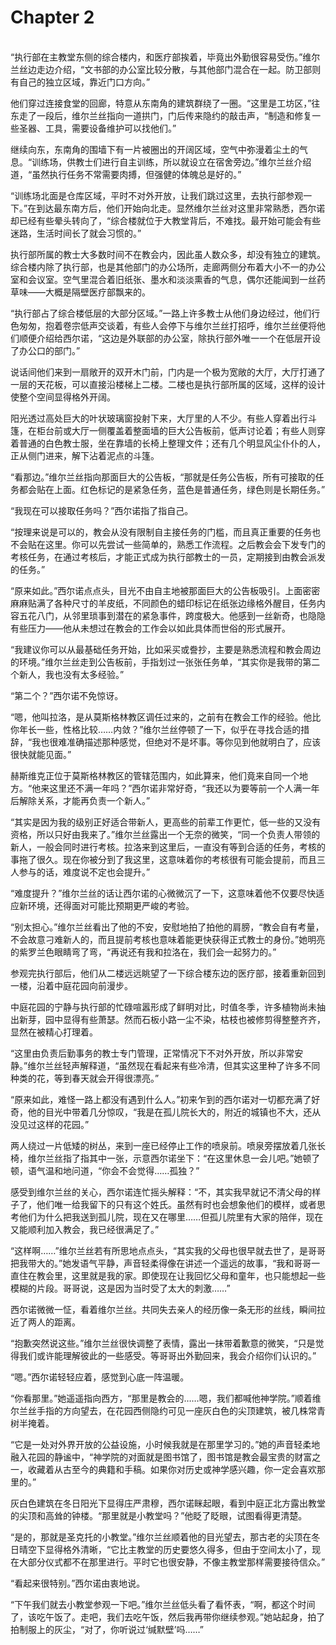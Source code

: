 # Chapter 2

<br>
“执行部在主教堂东侧的综合楼内，和医疗部挨着，毕竟出外勤很容易受伤。”维尔兰丝边走边介绍，“文书部的办公室比较分散，与其他部门混合在一起。防卫部则有自己的独立区域，靠近门口方向。”

他们穿过连接食堂的回廊，特意从东南角的建筑群绕了一圈。“这里是工坊区，”往东走了一段后，维尔兰丝指向一道拱门，门后传来隐约的敲击声，“制造和修复一些圣器、工具，需要设备维护可以找他们。”

继续向东，东南角的围墙下有一片被圈出的开阔区域，空气中弥漫着尘土的气息。“训练场，供教士们进行自主训练，所以就设立在宿舍旁边。”维尔兰丝介绍道，“虽然执行任务不常需要肉搏，但强健的体魄总是好的。”

“训练场北面是仓库区域，平时不对外开放，让我们跳过这里，去执行部参观一下。”在到达最东南方后，他们开始向北走。显然维尔兰丝对这里非常熟悉，西尔诺却已经有些晕头转向了，“综合楼就位于大教堂背后，不难找。最开始可能会有些迷路，生活时间长了就会习惯的。”

执行部所属的教士大多数时间不在教会内，因此虽人数众多，却没有独立的建筑。综合楼内除了执行部，也是其他部门的办公场所，走廊两侧分布着大小不一的办公室和会议室。空气里混合着旧纸张、墨水和淡淡熏香的气息，偶尔还能闻到一丝药草味——大概是隔壁医疗部飘来的。

“执行部占了综合楼低层的大部分区域。”一路上许多教士从他们身边经过，他们行色匆匆，抱着卷宗低声交谈着，有些人会停下与维尔兰丝打招呼，维尔兰丝便将他们顺便介绍给西尔诺，“这边是外联部的办公室，除执行部外唯一一个在低层开设了办公口的部门。”

说话间他们来到一扇敞开的双开木门前，门内是一个极为宽敞的大厅，大厅打通了一层的天花板，可以直接沿楼梯上二楼。二楼也是执行部所属的区域，这样的设计使整个空间显得格外开阔。

阳光透过高处巨大的叶状玻璃窗投射下来，大厅里的人不少。有些人穿着出行斗篷，在柜台前或大厅一侧覆盖着整面墙的巨大公告板前，低声讨论着；有些人则穿着普通的白色教士服，坐在靠墙的长椅上整理文件；还有几个明显风尘仆仆的人，正从侧门进来，解下沾着泥点的斗篷。

“看那边。”维尔兰丝指向那面巨大的公告板，“那就是任务公告板，所有可接取的任务都会贴在上面。红色标记的是紧急任务，蓝色是普通任务，绿色则是长期任务。”

“我现在可以接取任务吗？”西尔诺指了指自己。

“按理来说是可以的，教会从没有限制自主接任务的门槛，而且真正重要的任务也不会贴在这里。你可以先尝试一些简单的，熟悉工作流程。之后教会会下发专门的考核任务，在通过考核后，才能正式成为执行部教士的一员，定期接到由教会派发的任务。”

“原来如此。”西尔诺点点头，目光不由自主地被那面巨大的公告板吸引。上面密密麻麻贴满了各种尺寸的羊皮纸，不同颜色的蜡印标记在纸张边缘格外醒目，任务内容五花八门，从邻里琐事到潜在的紧急事件，跨度极大。他感到一丝新奇，也隐隐有些压力——他从未想过在教会的工作会以如此具体而世俗的形式展开。

“我建议你可以从最基础任务开始，比如采买或誊抄，主要是熟悉流程和教会周边的环境。”维尔兰丝走到公告板前，手指划过一张张任务单，“其实你是我带的第二个新人，我也没有太多经验。”

“第二个？”西尔诺不免惊讶。

“嗯，他叫拉洛，是从莫斯格林教区调任过来的，之前有在教会工作的经验。他比你年长一些，性格比较……内敛？”维尔兰丝停顿了一下，似乎在寻找合适的措辞，“我也很难准确描述那种感觉，但绝对不是坏事。等你见到他就明白了，应该很快就能见面。”

赫斯维克正位于莫斯格林教区的管辖范围内，如此算来，他们竟来自同一个地方。“他来这里还不满一年吗？”西尔诺非常好奇，“我还以为要等前一个人满一年后解除关系，才能再负责一个新人。”

“其实是因为我的级别正好适合带新人，更高些的前辈工作更忙，低一些的又没有资格，所以只好由我来了。”维尔兰丝露出一个无奈的微笑，“同一个负责人带领的新人，一般会同时进行考核。拉洛来到这里后，一直没有等到合适的任务，考核的事拖了很久。现在你被分到了我这里，这意味着你的考核很有可能会提前，而且三人参与的话，难度说不定也会提升。”

“难度提升？”维尔兰丝的话让西尔诺的心微微沉了一下，这意味着他不仅要尽快适应新环境，还得面对可能比预期更严峻的考验。

“别太担心。”维尔兰丝看出了他的不安，安慰地拍了拍他的肩膀，“教会自有考量，不会故意刁难新人的，而且提前考核也意味着能更快获得正式教士的身份。”她明亮的紫罗兰色眼睛弯了弯，“再说还有我和拉洛在，我们会一起努力的。”

参观完执行部后，他们从二楼远远眺望了一下综合楼东边的医疗部，接着重新回到一楼，沿着中庭花园向前漫步。

中庭花园的宁静与执行部的忙碌喧嚣形成了鲜明对比，时值冬季，许多植物尚未抽出新芽，园中显得有些萧瑟。然而石板小路一尘不染，枯枝也被修剪得整整齐齐，显然在被精心打理着。

“这里由负责后勤事务的教士专门管理，正常情况下不对外开放，所以非常安静。”维尔兰丝轻声解释道，“虽然现在看起来有些冷清，但其实这里种了许多不同种类的花，等到春天就会开得很漂亮。”

“原来如此，难怪一路上都没有遇到什么人。”初来乍到的西尔诺对一切都充满了好奇，他的目光中带着几分惊叹，“我是在孤儿院长大的，附近的城镇也不大，还从没见过这样的花园。”

两人绕过一片低矮的树丛，来到一座已经停止工作的喷泉前。喷泉旁摆放着几张长椅，维尔兰丝指了指其中一张，示意西尔诺坐下：“在这里休息一会儿吧。”她顿了顿，语气温和地问道，“你会不会觉得……孤独？”

感受到维尔兰丝的关心，西尔诺连忙摇头解释：“不，其实我早就记不清父母的样子了，他们唯一给我留下的只有这个姓氏。虽然有时也会想象他们的模样，或者思考他们为什么把我送到孤儿院，现在又在哪里……但孤儿院里有大家的陪伴，现在又能顺利加入教会，我已经很满足了。”

“这样啊……”维尔兰丝若有所思地点点头，“其实我的父母也很早就去世了，是哥哥把我带大的。”她发语气平静，声音轻柔得像在讲述一个遥远的故事，“我和哥哥一直住在教会里，这里就是我的家。即使现在让我回忆父母和童年，也只能想起一些模糊的片段。哥哥说，这是因为当时受了太大的刺激……”

西尔诺微微一怔，看着维尔兰丝。共同失去亲人的经历像一条无形的丝线，瞬间拉近了两人的距离。

“抱歉突然说这些。”维尔兰丝很快调整了表情，露出一抹带着歉意的微笑，“只是觉得我们或许能理解彼此的一些感受。等哥哥出外勤回来，我会介绍你们认识的。”

“嗯。”西尔诺轻轻应着，感觉到心底一阵温暖。

“你看那里。”她遥遥指向西方，“那里是教会的……嗯，我们都喊他神学院。”顺着维尔兰丝手指的方向望去，在花园西侧隐约可见一座灰白色的尖顶建筑，被几株常青树半掩着。

“它是一处对外界开放的公益设施，小时候我就是在那里学习的。”她的声音轻柔地融入花园的静谧中，“神学院的对面就是图书馆了，图书馆是教会最宝贵的财富之一，收藏着从古至今的典籍和手稿。如果你对历史或神学感兴趣，你一定会喜欢那里的。”

灰白色建筑在冬日阳光下显得庄严肃穆，西尔诺眯起眼，看到中庭正北方露出教堂的尖顶和高耸的钟楼。“那里就是小教堂吗？”他眨了眨眼，试图看得更清楚。

“是的，那就是圣克托的小教堂。”维尔兰丝顺着他的目光望去，那古老的尖顶在冬日晴空下显得格外清晰，“它比主教堂的历史要悠久得多，但由于空间太小了，现在大部分仪式都不在那里进行。平时它也很安静，不像主教堂那样需要接待信众。”

“看起来很特别。”西尔诺由衷地说。

“下午我们就去小教堂参观一下吧。”维尔兰丝低头看了看怀表，“啊，都这个时间了，该吃午饭了。走吧，我们去吃午饭，然后我再带你继续参观。”她站起身，拍了拍制服上的灰尘，“对了，你听说过‘缄默壁’吗……”
